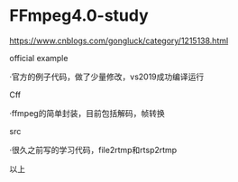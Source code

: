 # FFmpeg4.0-study
https://www.cnblogs.com/gongluck/category/1215138.html

official example

·官方的例子代码，做了少量修改，vs2019成功编译运行

Cff

·ffmpeg的简单封装，目前包括解码，帧转换

src

·很久之前写的学习代码，file2rtmp和rtsp2rtmp

以上
